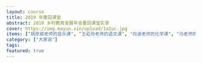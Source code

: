 ```yaml
---
layout: course
title: 2019 年重回课堂
abstract: 2019 乡村教育发展年会重回课堂实录
cover: https://img.mayun.xin/upload/1a1uc.jpg
items: ["胡彦斌老师的音乐课", "王崧舟老师的语文课", "向波老师的化学课", "马老师的班会 | 2019 重回课堂"]
category: ["大家说"]
tags:
featured: true
---
```


